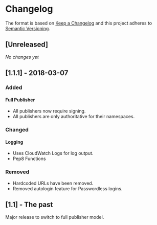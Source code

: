 # Changelog

The format is based on [Keep a Changelog](http://keepachangelog.com/en/1.0.0/)
and this project adheres to [Semantic Versioning](http://semver.org/spec/v2.0.0.html).

## [Unreleased]

_No changes yet_

## [1.1.1] - 2018-03-07

### Added

#### Full Publisher

- All publishers now require signing.
- All publishers are only authoritative for their namespaces.

### Changed

#### Logging

- Uses CloudWatch Logs for log output.
- Pep8 Functions

### Removed

- Hardcoded URLs have been removed.
- Removed autologin feature for Passwordless logins.

## [1.1] - The past

Major release to switch to full publisher model.
